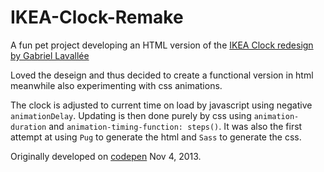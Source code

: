 # IKEA-Clock-Remake
A fun pet project developing an HTML version of the [IKEA Clock redesign by Gabriel Lavallée](https://www.designspiration.com/save/1294284022154/)

Loved the deseign and thus decided to create a functional version in html meanwhile also experimenting with css animations. 

The clock is adjusted to current time on load by javascript using negative `animationDelay`. Updating is then done purely by css using `animation-duration` and `animation-timing-function: steps()`. It was also the first attempt at using `Pug` to generate the html and `Sass` to generate the css.

Originally developed on [codepen](https://codepen.io/suhajdab/pen/Gqhcg) Nov 4, 2013.
